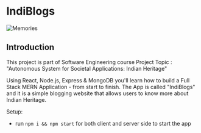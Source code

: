 # IndiBlogs

![Memories]([https://github.com/HarshT18/IndiBlogs_/blob/master/ss%20search%20tags.png?raw=true])

## Introduction

This project is part of Software Engineering course
Project Topic : "Autonomous System for Societal
 Applications: Indian Heritage"

Using React, Node.js, Express & MongoDB you'll learn how to build a Full Stack MERN Application - from start to finish. The App is called "IndiBlogs" and it is a simple blogging website that allows users to know more about Indian Heritage.

Setup:
- run ```npm i && npm start``` for both client and server side to start the app

